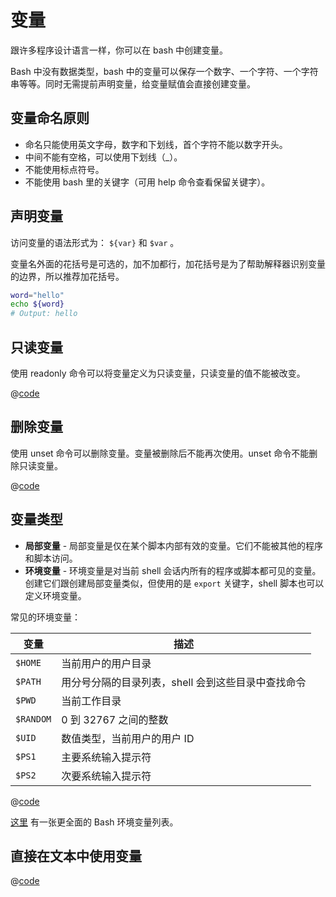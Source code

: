 # 变量

跟许多程序设计语言一样，你可以在 bash 中创建变量。

Bash 中没有数据类型，bash
中的变量可以保存一个数字、一个字符、一个字符串等等。同时无需提前声明变量，给变量赋值会直接创建变量。

## 变量命名原则

-   命名只能使用英文字母，数字和下划线，首个字符不能以数字开头。
-   中间不能有空格，可以使用下划线（\_）。
-   不能使用标点符号。
-   不能使用 bash 里的关键字（可用 help 命令查看保留关键字）。

## 声明变量

访问变量的语法形式为： `${var}` 和 `$var` 。

变量名外面的花括号是可选的，加不加都行，加花括号是为了帮助解释器识别变量的边界，所以推荐加花括号。

``` sh
word="hello"
echo ${word}
# Output: hello
```

## 只读变量

使用 readonly 命令可以将变量定义为只读变量，只读变量的值不能被改变。

@[code](./3_variables/readonly.sh)

## 删除变量

使用 unset 命令可以删除变量。变量被删除后不能再次使用。unset
命令不能删除只读变量。

@[code](./3_variables/delete.sh)

## 变量类型

-   **局部变量** -
    局部变量是仅在某个脚本内部有效的变量。它们不能被其他的程序和脚本访问。
-   **环境变量** - 环境变量是对当前 shell
    会话内所有的程序或脚本都可见的变量。创建它们跟创建局部变量类似，但使用的是
    `export` 关键字，shell 脚本也可以定义环境变量。

常见的环境变量：

|   变量    |                        描述                        |
| --------- | -------------------------------------------------- |
| `$HOME`   | 当前用户的用户目录                                 |
| `$PATH`   | 用分号分隔的目录列表，shell 会到这些目录中查找命令 |
| `$PWD`    | 当前工作目录                                       |
| `$RANDOM` | 0 到 32767 之间的整数                              |
| `$UID`    | 数值类型，当前用户的用户 ID                        |
| `$PS1`    | 主要系统输入提示符                                 |
| `$PS2`    | 次要系统输入提示符                                 |

@[code](./3_variables/env.sh)

[这里](http://tldp.org/LDP/Bash-Beginners-Guide/html/sect_03_02.html#sect_03_02_04)
有一张更全面的 Bash 环境变量列表。

## 直接在文本中使用变量

@[code](./3_variables/cmd.sh)